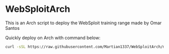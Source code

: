 # WebSploitArch
This is an Arch script to deploy the WebSploit training range made by Omar Santos

Quickly deploy on Arch with command below:

```bash
curl -sSL https://raw.githubusercontent.com/Martian1337/WebSploitArch/main/archinstall.sh | sudo bash
```
